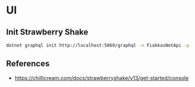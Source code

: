 # UI

## Init Strawberry Shake

```bash
dotnet graphql init http://localhost:5069/graphql -n FiakkasNetApi -p ./FiakkasNetApi
```

## References

- https://chillicream.com/docs/strawberryshake/v13/get-started/console
